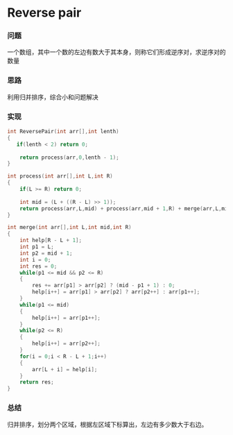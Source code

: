 # Reverse pair

### 问题

一个数组，其中一个数的左边有数大于其本身，则称它们形成逆序对，求逆序对的数量

### 思路

利用归并排序，综合小和问题解决

### 实现

```c++
int ReversePair(int arr[],int lenth)
{
   if(lenth < 2) return 0;
    
    return process(arr,0,lenth - 1);
}

int process(int arr[],int L,int R)
{
    if(L >= R) return 0;
    
    int mid = (L + ((R - L) >> 1));
    return process(arr,L,mid) + process(arr,mid + 1,R) + merge(arr,L,mid,R);
}

int merge(int arr[],int L,int mid,int R)
{
    int help[R - L + 1];
    int p1 = L;
    int p2 = mid + 1;
    int i = 0;
    int res = 0;
    while(p1 <= mid && p2 <= R)
    {
 		res += arr[p1] > arr[p2] ? (mid - p1 + 1) : 0;
        help[i++] = arr[p1] > arr[p2] ? arr[p2++] : arr[p1++];
    }
    while(p1 <= mid)
    {
        help[i++] = arr[p1++];
    }
    while(p2 <= R)
    {
        help[i++] = arr[p2++];
    }
    for(i = 0;i < R - L + 1;i++)
    {
        arr[L + i] = help[i];
    }
    return res;
}
```

### 总结

归并排序，划分两个区域，根据左区域下标算出，左边有多少数大于右边。

